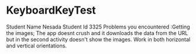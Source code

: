 # KeyboardKeyTest
Student Name Nesada
Student Id 3325 
Problems you encountered :Getting the images; The app doesnt crush and it downloads the data from the URL but in the second activity doesn't show the images. Work in both horizontal and vertical orientations.
